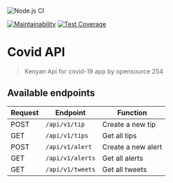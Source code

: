 ![Node.js CI](https://github.com/Opensource-254/covidapi/workflows/Node.js%20CI/badge.svg)

[![Maintainability](https://api.codeclimate.com/v1/badges/13634f1f5aa1fb60f43a/maintainability)](https://codeclimate.com/repos/5ea2c577484e0001a200a2ea/maintainability)
[![Test Coverage](https://api.codeclimate.com/v1/badges/13634f1f5aa1fb60f43a/test_coverage)](https://codeclimate.com/repos/5ea2c577484e0001a200a2ea/test_coverage)

# Covid API

>Kenyan Api for covid-19 app by opensource 254

## Available endpoints

| Request | Endpoint              | Function                |
| ------- | --------------------- | ----------------------- |
| POST    | `/api/v1/tip`         | Create a new tip        |
| GET     | `/api/v1/tips`        | Get all tips            |
| POST    |`/api/v1/alert`        | Create a new alert      | 
| GET     | `/api/v1/alerts`      | Get all alerts          |
| GET     | `/api/v1/tweets`      | Get all tweets          |
